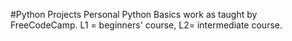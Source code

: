 #Python Projects
Personal Python Basics work as taught by FreeCodeCamp. 
L1 = beginners' course, L2= intermediate course.